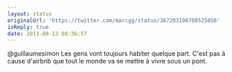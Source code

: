 ```yaml
---
layout: status
originalUrl: 'https://twitter.com/marcgg/status/367203106708525056'
isReply: true
date: 2013-08-13 08:36:57
---
```


@guillaumesimon Les gens vont toujours habiter quelque part. C'est pas à cause d'airbnb que tout le monde va se mettre à vivre sous un pont.
